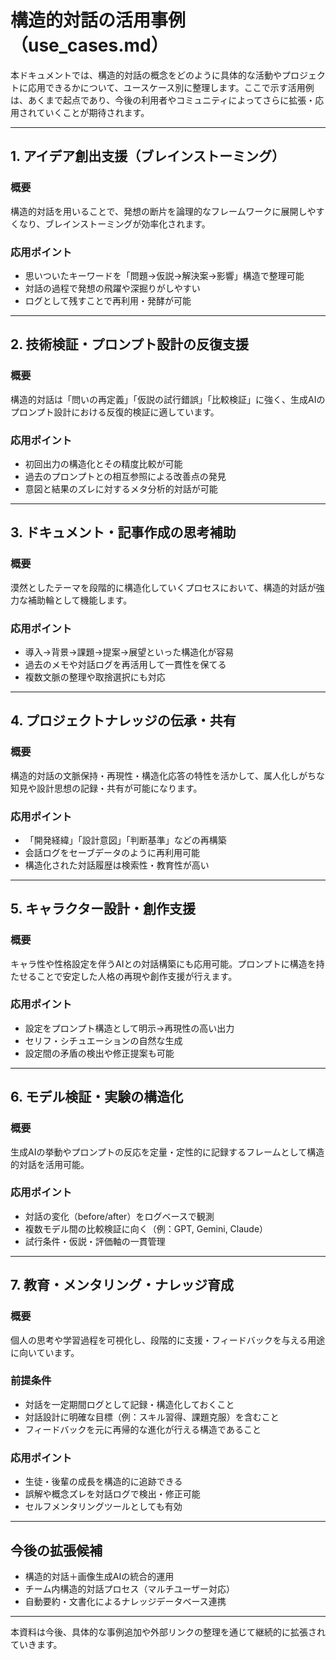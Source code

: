# 構造的対話の活用事例（use\_cases.md）

本ドキュメントでは、構造的対話の概念をどのように具体的な活動やプロジェクトに応用できるかについて、ユースケース別に整理します。ここで示す活用例は、あくまで起点であり、今後の利用者やコミュニティによってさらに拡張・応用されていくことが期待されます。

---

## 1. アイデア創出支援（ブレインストーミング）

### 概要

構造的対話を用いることで、発想の断片を論理的なフレームワークに展開しやすくなり、ブレインストーミングが効率化されます。

### 応用ポイント

* 思いついたキーワードを「問題→仮説→解決案→影響」構造で整理可能
* 対話の過程で発想の飛躍や深掘りがしやすい
* ログとして残すことで再利用・発酵が可能

---

## 2. 技術検証・プロンプト設計の反復支援

### 概要

構造的対話は「問いの再定義」「仮説の試行錯誤」「比較検証」に強く、生成AIのプロンプト設計における反復的検証に適しています。

### 応用ポイント

* 初回出力の構造化とその精度比較が可能
* 過去のプロンプトとの相互参照による改善点の発見
* 意図と結果のズレに対するメタ分析的対話が可能

---

## 3. ドキュメント・記事作成の思考補助

### 概要

漠然としたテーマを段階的に構造化していくプロセスにおいて、構造的対話が強力な補助輪として機能します。

### 応用ポイント

* 導入→背景→課題→提案→展望といった構造化が容易
* 過去のメモや対話ログを再活用して一貫性を保てる
* 複数文脈の整理や取捨選択にも対応

---

## 4. プロジェクトナレッジの伝承・共有

### 概要

構造的対話の文脈保持・再現性・構造化応答の特性を活かして、属人化しがちな知見や設計思想の記録・共有が可能になります。

### 応用ポイント

* 「開発経緯」「設計意図」「判断基準」などの再構築
* 会話ログをセーブデータのように再利用可能
* 構造化された対話履歴は検索性・教育性が高い

---

## 5. キャラクター設計・創作支援

### 概要

キャラ性や性格設定を伴うAIとの対話構築にも応用可能。プロンプトに構造を持たせることで安定した人格の再現や創作支援が行えます。

### 応用ポイント

* 設定をプロンプト構造として明示→再現性の高い出力
* セリフ・シチュエーションの自然な生成
* 設定間の矛盾の検出や修正提案も可能

---

## 6. モデル検証・実験の構造化

### 概要

生成AIの挙動やプロンプトの反応を定量・定性的に記録するフレームとして構造的対話を活用可能。

### 応用ポイント

* 対話の変化（before/after）をログベースで観測
* 複数モデル間の比較検証に向く（例：GPT, Gemini, Claude）
* 試行条件・仮説・評価軸の一貫管理

---

## 7. 教育・メンタリング・ナレッジ育成

### 概要

個人の思考や学習過程を可視化し、段階的に支援・フィードバックを与える用途に向いています。

### 前提条件

* 対話を一定期間ログとして記録・構造化しておくこと
* 対話設計に明確な目標（例：スキル習得、課題克服）を含むこと
* フィードバックを元に再帰的な進化が行える構造であること


### 応用ポイント

* 生徒・後輩の成長を構造的に追跡できる
* 誤解や概念ズレを対話ログで検出・修正可能
* セルフメンタリングツールとしても有効

---

## 今後の拡張候補

* 構造的対話＋画像生成AIの統合的運用
* チーム内構造的対話プロセス（マルチユーザー対応）
* 自動要約・文書化によるナレッジデータベース連携

---

本資料は今後、具体的な事例追加や外部リンクの整理を通じて継続的に拡張されていきます。
